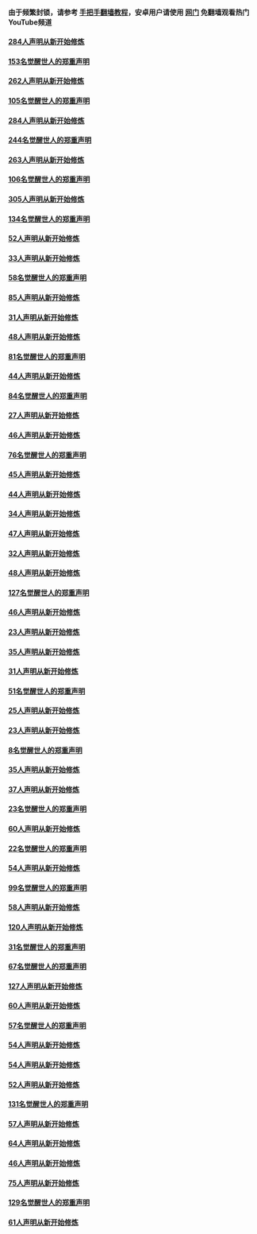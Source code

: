 #### 由于频繁封锁，请参考 [手把手翻墙教程](https://github.com/gfw-breaker/guides/wiki/)，安卓用户请使用 [网门](https://github.com/gfw-breaker/nogfw/blob/master/dl.md?t=04131001) 免翻墙观看热门YouTube频道 

#### [284人声明从新开始修炼](../pages/91/423296.md?t=04131001) 

#### [153名觉醒世人的郑重声明](../pages/91/423295.md?t=04131001) 

#### [262人声明从新开始修炼](../pages/91/423004.md?t=04131001) 

#### [105名觉醒世人的郑重声明](../pages/91/423003.md?t=04131001) 

#### [284人声明从新开始修炼](../pages/91/422707.md?t=04131001) 

#### [244名觉醒世人的郑重声明](../pages/91/422706.md?t=04131001) 

#### [263人声明从新开始修炼](../pages/91/422553.md?t=04131001) 

#### [106名觉醒世人的郑重声明](../pages/91/422552.md?t=04131001) 

#### [305人声明从新开始修炼](../pages/91/422153.md?t=04131001) 

#### [134名觉醒世人的郑重声明](../pages/91/422152.md?t=04131001) 

#### [52人声明从新开始修炼](../pages/91/421846.md?t=04131001) 

#### [33人声明从新开始修炼](../pages/91/421804.md?t=04131001) 

#### [58名觉醒世人的郑重声明](../pages/91/421845.md?t=04131001) 

#### [85人声明从新开始修炼](../pages/91/421769.md?t=04131001) 

#### [31人声明从新开始修炼](../pages/91/421763.md?t=04131001) 

#### [48人声明从新开始修炼](../pages/91/421605.md?t=04131001) 

#### [81名觉醒世人的郑重声明](../pages/91/421656.md?t=04131001) 

#### [44人声明从新开始修炼](../pages/91/421544.md?t=04131001) 

#### [84名觉醒世人的郑重声明](../pages/91/421543.md?t=04131001) 

#### [27人声明从新开始修炼](../pages/91/421465.md?t=04131001) 

#### [46人声明从新开始修炼](../pages/91/421454.md?t=04131001) 

#### [76名觉醒世人的郑重声明](../pages/91/421453.md?t=04131001) 

#### [45人声明从新开始修炼](../pages/91/421452.md?t=04131001) 

#### [44人声明从新开始修炼](../pages/91/421422.md?t=04131001) 

#### [34人声明从新开始修炼](../pages/91/421322.md?t=04131001) 

#### [47人声明从新开始修炼](../pages/91/421264.md?t=04131001) 

#### [32人声明从新开始修炼](../pages/91/421225.md?t=04131001) 

#### [48人声明从新开始修炼](../pages/91/421202.md?t=04131001) 

#### [127名觉醒世人的郑重声明](../pages/91/421224.md?t=04131001) 

#### [46人声明从新开始修炼](../pages/91/421203.md?t=04131001) 

#### [23人声明从新开始修炼](../pages/91/421138.md?t=04131001) 

#### [35人声明从新开始修炼](../pages/91/421122.md?t=04131001) 

#### [31人声明从新开始修炼](../pages/91/421081.md?t=04131001) 

#### [51名觉醒世人的郑重声明](../pages/91/421080.md?t=04131001) 

#### [25人声明从新开始修炼](../pages/91/421020.md?t=04131001) 

#### [23人声明从新开始修炼](../pages/91/420884.md?t=04131001) 

#### [8名觉醒世人的郑重声明](../pages/91/420883.md?t=04131001) 

#### [35人声明从新开始修炼](../pages/91/420809.md?t=04131001) 

#### [37人声明从新开始修炼](../pages/91/420766.md?t=04131001) 

#### [23名觉醒世人的郑重声明](../pages/91/420765.md?t=04131001) 

#### [60人声明从新开始修炼](../pages/91/420727.md?t=04131001) 

#### [22名觉醒世人的郑重声明](../pages/91/420726.md?t=04131001) 

#### [54人声明从新开始修炼](../pages/91/420529.md?t=04131001) 

#### [99名觉醒世人的郑重声明](../pages/91/420528.md?t=04131001) 

#### [58人声明从新开始修炼](../pages/91/420198.md?t=04131001) 

#### [120人声明从新开始修炼](../pages/91/420141.md?t=04131001) 

#### [31名觉醒世人的郑重声明](../pages/91/420197.md?t=04131001) 

#### [67名觉醒世人的郑重声明](../pages/91/420140.md?t=04131001) 

#### [127人声明从新开始修炼](../pages/91/420082.md?t=04131001) 

#### [60人声明从新开始修炼](../pages/91/420081.md?t=04131001) 

#### [57名觉醒世人的郑重声明](../pages/91/420080.md?t=04131001) 

#### [54人声明从新开始修炼](../pages/91/419533.md?t=04131001) 

#### [54人声明从新开始修炼](../pages/91/419532.md?t=04131001) 

#### [52人声明从新开始修炼](../pages/91/419531.md?t=04131001) 

#### [131名觉醒世人的郑重声明](../pages/91/419530.md?t=04131001) 

#### [57人声明从新开始修炼](../pages/91/419430.md?t=04131001) 

#### [64人声明从新开始修炼](../pages/91/419429.md?t=04131001) 

#### [46人声明从新开始修炼](../pages/91/419428.md?t=04131001) 

#### [75人声明从新开始修炼](../pages/91/419427.md?t=04131001) 

#### [129名觉醒世人的郑重声明](../pages/91/419426.md?t=04131001) 

#### [61人声明从新开始修炼](../pages/91/419198.md?t=04131001) 

